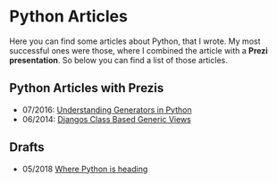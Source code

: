 # Python Articles

Here you can find some articles about Python, that I wrote. My most successful ones were those, where I combined the article with a **Prezi presentation**. So below you can find a list of those articles. 

## Python Articles with Prezis
- 07/2016: [Understanding Generators in Python](python/generators/python_generators.md)
- 06/2014: [Djangos Class Based Generic Views](python/djangos_class_based_generic_views/djangos_class_based_generic_views.md)

## Drafts
- 05/2018 [Where Python is heading](python/cpython/cpython.md)
